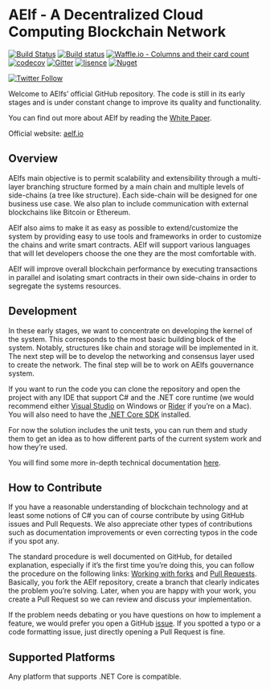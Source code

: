 # AElf - A Decentralized Cloud Computing Blockchain Network 

[![Build Status](https://travis-ci.org/AElfProject/AElf.svg?branch=dev)](https://travis-ci.org/AElfProject/AElf)
[![Build status](https://ci.appveyor.com/api/projects/status/wnehtmk2up4l5w5j/branch/dev?svg=true)](https://ci.appveyor.com/project/AElfProject/aelf/branch/dev)
[![Waffle.io - Columns and their card count](https://badge.waffle.io/AElfProject/AElf.svg?columns=Next,In%20Progress,Done)](https://waffle.io/AElfProject/AElf)
[![codecov](https://codecov.io/gh/AElfProject/AElf/branch/dev/graph/badge.svg)](https://codecov.io/gh/AElfProject/AElf)
[![Gitter](https://badges.gitter.im/aelfproject/community.svg)](https://gitter.im/aelfproject/community?utm_source=badge&utm_medium=badge&utm_campaign=pr-badge)
[![lisence](https://img.shields.io/github/license/AElfProject/AElf.svg)](https://github.com/AElfProject/AElf/blob/dev/LICENSE)
[![Nuget](https://img.shields.io/nuget/v/AElf.OS.svg)](https://www.nuget.org/packages?q=aelf)

[![Twitter Follow](https://img.shields.io/twitter/follow/aelfblockchain.svg?label=%40aelfblockchain&style=social)](https://twitter.com/aelfblockchain)

Welcome to AElfs’ official GitHub repository. The code is still in its early stages and is under constant change to 
improve its quality and functionality.

You can find out more about AElf by reading the 
[White Paper](https://grid.hoopox.com/aelf_whitepaper_EN.pdf?v=1). 

Official website: [aelf.io](https://aelf.io)

## Overview

AElfs main objective is to permit scalability and extensibility through a multi-layer branching structure formed by a 
main chain and multiple levels of side-chains (a tree like structure). Each side-chain will be designed for one business 
use case. We also plan to include communication with external blockchains like Bitcoin or Ethereum.

AElf also aims to make it as easy as possible to extend/customize the system by providing easy to use tools and 
frameworks in order to customize the chains and write smart contracts. AElf will support various languages that will let 
developers choose the one they are the most comfortable with.

AElf will improve overall blockchain performance by executing transactions in parallel and isolating smart contracts in 
their own side-chains in order to segregate the systems resources.

## Development

In these early stages, we want to concentrate on developing the kernel of the system. This corresponds to the most basic 
building block of the system. Notably, structures like chain and storage will be implemented in it. The next step will 
be to develop the networking and consensus layer used to create the network. The final step will be to work on AElfs 
gouvernance system.

If you want to run the code you can clone the repository and open the project with any IDE that support C# and the 
.NET core runtime (we would recommend either [Visual Studio](https://www.visualstudio.com/) on Windows or 
[Rider](https://www.jetbrains.com/rider/) if you’re on a Mac). You will also need to have the 
[.NET Core SDK](https://www.microsoft.com/net/learn/get-started/macos) installed.

For now the solution includes the unit tests, you can run them and study them to get an idea as to how different parts 
of the current system work and how they’re used.

You will find some more in-depth technical documentation [here](/docs/README.md).

## How to Contribute

If you have a reasonable understanding of blockchain technology and at least some notions of C# you can of course 
contribute by using GitHub issues and Pull Requests. We also appreciate other types of contributions such as 
documentation improvements or even correcting typos in the code if you spot any.

The standard procedure is well documented on GitHub, for detailed explanation, especially if it’s the first time you’re 
doing this, you can follow the procedure on the following links:
[Working with forks](https://help.github.com/articles/working-with-forks/) and 
[Pull Requests](https://help.github.com/articles/proposing-changes-to-your-work-with-pull-requests/).
Basically, you fork the AElf repository, create a branch that clearly indicates the problem you’re solving. Later, when 
you are happy with your work, you create a Pull Request so we can review and discuss your implementation.

If the problem needs debating or you have questions on how to implement a feature, we would prefer you open a GitHub 
[issue](https://github.com/AElfProject/AElf/issues). If you spotted a typo or a code formatting issue, just directly 
opening a Pull Request is fine. 

## Supported Platforms

Any platform that supports .NET Core is compatible.
